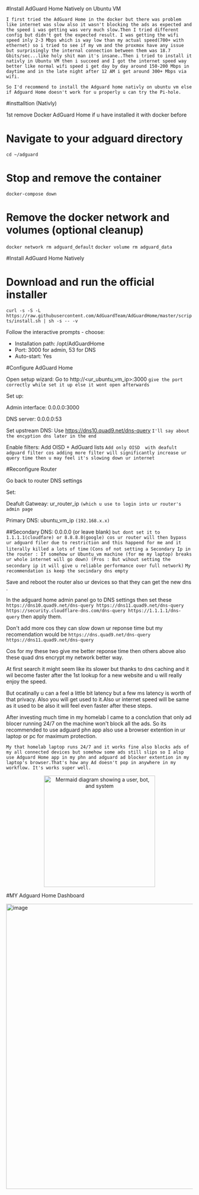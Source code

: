 #Install AdGuard Home Natively on Ubuntu VM

`I first tried the AdGuard Home in the docker but there was problem like internet was slow also it wasn't blocking the ads as expected and the speed i was getting was very much slow.Then I tried different config but didn't got the expected result. I was getting the wifi speed inly 2-3 Mbps which is way low than my actual speed(700+ with ethernet) so i tried to see if my vm and the proxmox have any issue but surprisingly the internal connection between them was 18.7 Gbits/sec...like holy shit man it's insane..Then i tried to install it nativly in Ubuntu VM then i succeed and I got the internet speed way better like normal wifi speed i get day by day around 150-200 Mbps in daytime and in the late night after 12 AM i get around 300+ Mbps via wifi.`

`So I'd recommend to install the Adguard home nativly on ubuntu vm else if Adguard Home doesn't work for u properly u can try the Pi-hole.`

#insttalltion (Nativly)

1st remove Docker AdGuard Home if u have installed it with docker before

# Navigate to your adguard directory
`cd ~/adguard`

# Stop and remove the container
`docker-compose down`

# Remove the docker network and volumes (optional cleanup)
`docker network rm adguard_default`
`docker volume rm adguard_data`

#Install AdGuard Home Natively

# Download and run the official installer
`curl -s -S -L https://raw.githubusercontent.com/AdGuardTeam/AdGuardHome/master/scripts/install.sh | sh -s -- -v`

 Follow the interactive prompts - choose:
 - Installation path: /opt/AdGuardHome
 - Port: 3000 for admin, 53 for DNS
 - Auto-start: Yes

 #Configure AdGuard Home

 Open setup wizard: Go to http://<ur_ubuntu_vm_ip>:3000 `give the port correctly while set it up else it wont open afterwards`

Set up:

Admin interface: 0.0.0.0:3000

DNS server: 0.0.0.0:53

Set upstream DNS: Use https://dns10.quad9.net/dns-query `I'll say about the encyption dns later in the end`

Enable filters: Add OISD + AdGuard lists `Add only OISD  with deafult adguard filter cos adding more filter will significantly increase ur query time then u may feel it's slowing down ur internet`

#Reconfigure Router

Go back to router DNS settings

Set:

Deafult Gatweay: ur_router_ip `(which u use to login into ur router's admin page`

Primary DNS: ubuntu_vm_ip `(192.168.x.x)`

##Secondary DNS: 0.0.0.0 (or leave blank) `but dont set it to 1.1.1.1(cloudfare) or 8.8.8.8(google) cos ur router will then bypass ur adguard filer due to restriction and this happend for me and it literally killed a lots of time`
`(Cons of not setting a Secondary Ip in the router : If somehow ur Ubuntu_vm machine (for me my laptop) breaks ur whole internet will go down) (Pros : But wihout setting the secondary ip it will give u reliable performance over full network)`
`My  recommendation is keep the secindary dns empty`


Save and reboot the router also ur devices so that they can get the new dns .

In the adguard home admin panel go to DNS settings then set these
`https://dns10.quad9.net/dns-query
https://dns11.quad9.net/dns-query
https://security.cloudflare-dns.com/dns-query
https://1.1.1.1/dns-query`
then apply them.

Don't add more cos they can slow down ur reponse time but my recomendation would be 
`https://dns.quad9.net/dns-query
https://dns11.quad9.net/dns-query`

Cos for my these two give me better reponse time then others above also these quad dns encrypt my network better way.

At first search it might seem like its slower but thanks to dns caching and it wil become faster after the 1st lookup for a new website and u will really enjoy the speed.

But ocatinally u can a feel a little bit latency but a few ms latency is worth of that privacy. Also you will get used to it.Also ur internet speed will be same as it used to be also it will feel even faster after these steps.

After investing much  time in my homelab I came to a conclution that only ad blocer running 24/7 on the machine won't block all the ads. So its recommended to use adguard phn app also use a browser extention in ur laptop or pc for maximum protection.

`My that homelab laptop runs 24/7 and it works fine also blocks ads of my all connected devices but somehow some ads still slips so I alsp use Adguard Home app in my phn and adguard ad blocker extention in my laptop's browser.That's how any Ad doesn't pop in anywhere in my workflow. It's works super well.`

<p align="center">
  <img src="https://github.com/user-attachments/assets/1c31a46a-aa71-493b-80c4-fa7fad5ae133" alt="Mermaid diagram showing a user, bot, and system" width="300">
</p>

#MY Adguard Home Dashboard

<img width="1366" height="768" alt="image" src="https://github.com/user-attachments/assets/ef2d143f-ee7a-4a95-8139-eb5042f6d202" />


